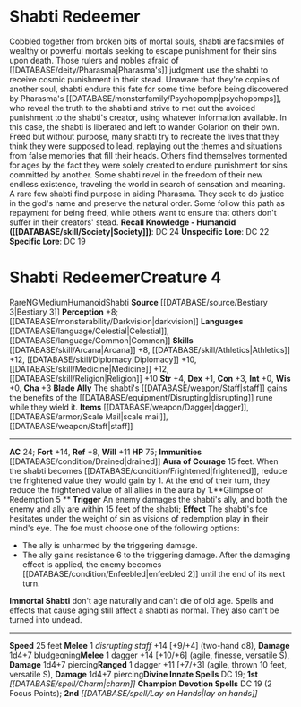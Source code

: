 ﻿---
ac: '24'
alignment: NG
all_resistance: null
burrow_speed: null
charisma: '+3'
climb_speed: null
constitution: '+3'
creature_ability:
- Aura of Courage
- Blade Ally
- Glimpse of Redemption
- Immortal Shabti
creature_family: '[[DATABASE/monsterfamily/Shabti|Shabti]]'
dexterity: '+1'
element: null
fly_speed: null
fortitude: '+14'
hardness: null
hp: '75'
id: '1291'
immunity:
- '[[DATABASE/condition/Drained|drained]]'
intelligence: '+0'
land_speed: '25'
language:
- '[[DATABASE/language/Celestial|Celestial]]'
- '[[DATABASE/language/Common|Common]]'
level: '4'
max_speed: '25'
name: Shabti Redeemer
perception: '+8'
rarity: Rare
reflex: '+8'
resistance: null
rus_type_level: null
school: null
sense:
- '[[DATABASE/monsterability/Darkvision|darkvision]]'
size: Medium
skill:
- '[[DATABASE/skill/Arcana|Arcana]] +8'
- '[[DATABASE/skill/Athletics|Athletics]] +12'
- '[[DATABASE/skill/Diplomacy|Diplomacy]] +10'
- '[[DATABASE/skill/Medicine|Medicine]] +12'
- '[[DATABASE/skill/Religion|Religion]] +10'
source: '[[DATABASE/source/Bestiary 3|Bestiary 3]]'
speed:
- 25 feet
spell:
- '[[DATABASE/spell/Charm|Charm]]'
- '[[DATABASE/spell/Lay on Hands|Lay onHands]]'
strength: '+4'
strength_req: '4'
strongest_save:
- Fortitude
swim_speed: null
trait:
- '[[DATABASE/trait/Humanoid|Humanoid]]'
- '[[DATABASE/trait/Rare|Rare]]'
- '[[DATABASE/trait/Shabti|Shabti]]'
type: Creature
vision: Darkvision
weakest_save:
- Reflex
weakness: null
will: '+11'
wisdom: '+0'

---
# Shabti Redeemer

Cobbled together from broken bits of mortal souls, shabti are facsimiles of wealthy or powerful mortals seeking to escape punishment for their sins upon death. Those rulers and nobles afraid of [[DATABASE/deity/Pharasma|Pharasma's]] judgment use the shabti to receive cosmic punishment in their stead. Unaware that they're copies of another soul, shabti endure this fate for some time before being discovered by Pharasma's [[DATABASE/monsterfamily/Psychopomp|psychopomps]], who reveal the truth to the shabti and strive to met out the avoided punishment to the shabti's creator, using whatever information available. In this case, the shabti is liberated and left to wander Golarion on their own.
 Freed but without purpose, many shabti try to recreate the lives that they think they were supposed to lead, replaying out the themes and situations from false memories that fill their heads. Others find themselves tormented for ages by the fact they were solely created to endure punishment for sins committed by another. Some shabti revel in the freedom of their new endless existence, traveling the world in search of sensation and meaning.
 A rare few shabti find purpose in aiding Pharasma. They seek to do justice in the god's name and preserve the natural order. Some follow this path as repayment for being freed, while others want to ensure that others don't suffer in their creators' stead.
**Recall Knowledge - Humanoid ([[DATABASE/skill/Society|Society]])**: DC 24
**Unspecific Lore**: DC 22
**Specific Lore**: DC 19

# Shabti Redeemer<span class="item-type">Creature 4</span>

<span class="trait-rare item-trait">Rare</span><span class="trait-alignment item-trait">NG</span><span class="trait-size item-trait">Medium</span><span class="item-trait">Humanoid</span><span class="item-trait">Shabti</span>
**Source** [[DATABASE/source/Bestiary 3|Bestiary 3]]
**Perception** +8; [[DATABASE/monsterability/Darkvision|darkvision]]
**Languages** [[DATABASE/language/Celestial|Celestial]], [[DATABASE/language/Common|Common]]
**Skills** [[DATABASE/skill/Arcana|Arcana]] +8, [[DATABASE/skill/Athletics|Athletics]] +12, [[DATABASE/skill/Diplomacy|Diplomacy]] +10, [[DATABASE/skill/Medicine|Medicine]] +12, [[DATABASE/skill/Religion|Religion]] +10
**Str** +4, **Dex** +1, **Con** +3, **Int** +0, **Wis** +0, **Cha** +3
**Blade Ally** The shabti's [[DATABASE/weapon/Staff|staff]] gains the benefits of the [[DATABASE/equipment/Disrupting|disrupting]] rune while they wield it.
**Items** [[DATABASE/weapon/Dagger|dagger]], [[DATABASE/armor/Scale Mail|scale mail]], [[DATABASE/weapon/Staff|staff]]

---
**AC** 24; **Fort** +14, **Ref** +8, **Will** +11
**HP** 75; **Immunities** [[DATABASE/condition/Drained|drained]]
<span class="in-box-ability">**Aura of Courage** 15 feet. When the shabti becomes [[DATABASE/condition/Frightened|frightened]], reduce the frightened value they would gain by 1. At the end of their turn, they reduce the frightened value of all allies in the aura by 1.</span><span class="in-box-ability">**Glimpse of Redemption <span class="action-icon">5</span> ** **Trigger** An enemy damages the shabti's ally, and both the enemy and ally are within 15 feet of the shabti; **Effect** The shabti's foe hesitates under the weight of sin as visions of redemption play in their mind's eye. The foe must choose one of the following options:

* The ally is unharmed by the triggering damage.
* The ally gains resistance 6 to the triggering damage. After the damaging effect is applied, the enemy becomes [[DATABASE/condition/Enfeebled|enfeebled 2]] until the end of its next turn.

</span><span class="in-box-ability">**Immortal Shabti** don't age naturally and can't die of old age. Spells and effects that cause aging still affect a shabti as normal. They also can't be turned into undead.</span>

---
**Speed** 25 feet
<span class="in-box-ability">**Melee** <span class="action-icon">1</span> _disrupting staff_ +14 [+9/+4] (two-hand d8), **Damage** 1d4+7 bludgeoning</span><span class="in-box-ability">**Melee** <span class="action-icon">1</span> dagger +14 [+10/+6] (agile, finesse, versatile S), **Damage** 1d4+7 piercing</span><span class="in-box-ability">**Ranged** <span class="action-icon">1</span> dagger +11 [+7/+3] (agile, thrown 10 feet, versatile S), **Damage** 1d4+7 piercing</span>**Divine Innate Spells** DC 19; **1st** _[[DATABASE/spell/Charm|charm]]_
**Champion Devotion Spells** DC 19 (2 Focus Points); **2nd** _[[DATABASE/spell/Lay on Hands|lay on hands]]_